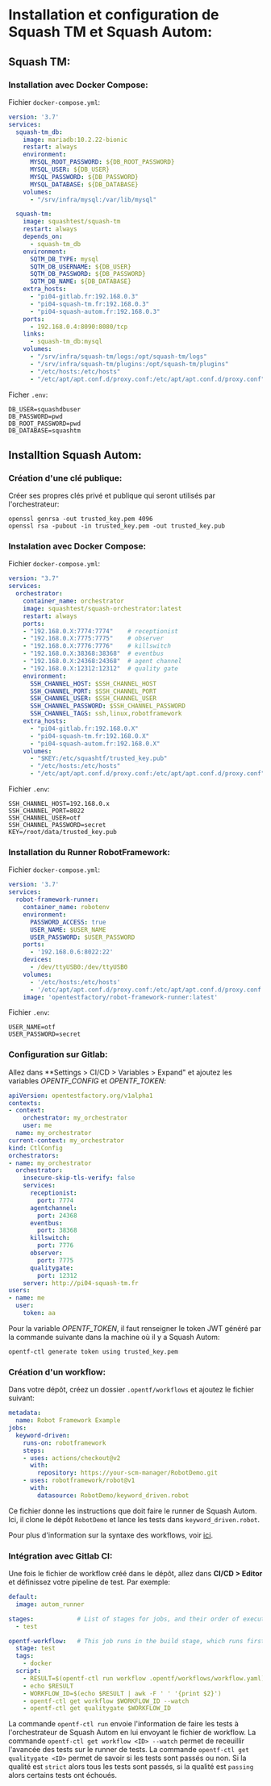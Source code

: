 # Installation et configuration de Squash TM et Squash Autom:

## Squash TM:

### Installation avec Docker Compose:
Fichier `docker-compose.yml`:
```yaml
version: '3.7'
services:
  squash-tm_db:
    image: mariadb:10.2.22-bionic
    restart: always
    environment:
      MYSQL_ROOT_PASSWORD: ${DB_ROOT_PASSWORD}
      MYSQL_USER: ${DB_USER}
      MYSQL_PASSWORD: ${DB_PASSWORD}
      MYSQL_DATABASE: ${DB_DATABASE}
    volumes:
      - "/srv/infra/mysql:/var/lib/mysql"

  squash-tm:
    image: squashtest/squash-tm
    restart: always
    depends_on:
      - squash-tm_db
    environment:
      SQTM_DB_TYPE: mysql
      SQTM_DB_USERNAME: ${DB_USER}
      SQTM_DB_PASSWORD: ${DB_PASSWORD}
      SQTM_DB_NAME: ${DB_DATABASE}
    extra_hosts:
      - "pi04-gitlab.fr:192.168.0.3"
      - "pi04-squash-tm.fr:192.168.0.3"
      - "pi04-squash-autom.fr:192.168.0.3"
    ports:
      - 192.168.0.4:8090:8080/tcp
    links:
      - squash-tm_db:mysql
    volumes:
      - "/srv/infra/squash-tm/logs:/opt/squash-tm/logs"
      - "/srv/infra/squash-tm/plugins:/opt/squash-tm/plugins"
      - "/etc/hosts:/etc/hosts"
      - "/etc/apt/apt.conf.d/proxy.conf:/etc/apt/apt.conf.d/proxy.conf"
```

Ficher `.env`:
```
DB_USER=squashdbuser
DB_PASSWORD=pwd
DB_ROOT_PASSWORD=pwd
DB_DATABASE=squashtm
```


## Installtion Squash Autom:

### Création d'une clé publique:

Créer ses propres clés privé et publique qui seront utilisés par l'orchestrateur:
```
openssl genrsa -out trusted_key.pem 4096
openssl rsa -pubout -in trusted_key.pem -out trusted_key.pub
```

### Instalation avec Docker Compose:

Fichier `docker-compose.yml`:
```yaml
version: "3.7"
services:
  orchestrator:
    container_name: orchestrator
    image: squashtest/squash-orchestrator:latest
    restart: always
    ports:
    - "192.168.0.X:7774:7774"    # receptionist
    - "192.168.0.X:7775:7775"    # observer
    - "192.168.0.X:7776:7776"    # killswitch
    - "192.168.0.X:38368:38368"  # eventbus
    - "192.168.0.X:24368:24368"  # agent channel
    - "192.168.0.X:12312:12312"  # quality gate
    environment:
      SSH_CHANNEL_HOST: $SSH_CHANNEL_HOST
      SSH_CHANNEL_PORT: $SSH_CHANNEL_PORT
      SSH_CHANNEL_USER: $SSH_CHANNEL_USER
      SSH_CHANNEL_PASSWORD: $SSH_CHANNEL_PASSWORD
      SSH_CHANNEL_TAGS: ssh,linux,robotframework
    extra_hosts:
      - "pi04-gitlab.fr:192.168.0.X"
      - "pi04-squash-tm.fr:192.168.0.X"
      - "pi04-squash-autom.fr:192.168.0.X"
    volumes:
      - "$KEY:/etc/squashtf/trusted_key.pub"
      - "/etc/hosts:/etc/hosts"
      - "/etc/apt/apt.conf.d/proxy.conf:/etc/apt/apt.conf.d/proxy.conf"
```

Fichier `.env`:
```
SSH_CHANNEL_HOST=192.168.0.x
SSH_CHANNEL_PORT=8022
SSH_CHANNEL_USER=otf
SSH_CHANNEL_PASSWORD=secret
KEY=/root/data/trusted_key.pub
```

### Installation du Runner RobotFramework:

Fichier `docker-compose.yml`:
```yaml
version: '3.7'
services:
  robot-framework-runner:
    container_name: robotenv
    environment:
      PASSWORD_ACCESS: true
      USER_NAME: $USER_NAME
      USER_PASSWORD: $USER_PASSWORD 
    ports:
      - '192.168.0.6:8022:22'
    devices:
      - /dev/ttyUSB0:/dev/ttyUSB0
    volumes:
      - '/etc/hosts:/etc/hosts'
      - '/etc/apt/apt.conf.d/proxy.conf:/etc/apt/apt.conf.d/proxy.conf'
    image: 'opentestfactory/robot-framework-runner:latest'
```

Fichier `.env`:
```
USER_NAME=otf
USER_PASSWORD=secret
```

### Configuration sur Gitlab:

Allez dans **Settings > CI/CD > Variables > Expand" et ajoutez les variables *OPENTF_CONFIG* et *OPENTF_TOKEN*:
```yaml
apiVersion: opentestfactory.org/v1alpha1
contexts:
- context:
    orchestrator: my_orchestrator
    user: me
  name: my_orchestrator
current-context: my_orchestrator
kind: CtlConfig
orchestrators:
- name: my_orchestrator
  orchestrator:
    insecure-skip-tls-verify: false
    services:
      receptionist:
        port: 7774
      agentchannel: 
        port: 24368
      eventbus:
        port: 38368
      killswitch:
        port: 7776
      observer:
        port: 7775
      qualitygate:
        port: 12312
    server: http://pi04-squash-tm.fr
users:
- name: me
  user:
    token: aa
```

Pour la variable *OPENTF_TOKEN*, il faut renseigner le token JWT généré par la commande suivante dans la machine où il y a Squash Autom:
```shell
opentf-ctl generate token using trusted_key.pem
```

### Création d'un workflow:

Dans votre dépôt, créez un dossier `.opentf/workflows` et ajoutez le fichier suivant:
```yaml
metadata:
  name: Robot Framework Example
jobs:
  keyword-driven:
    runs-on: robotframework
    steps:
    - uses: actions/checkout@v2
      with:
        repository: https://your-scm-manager/RobotDemo.git
    - uses: robotframework/robot@v1
      with:
        datasource: RobotDemo/keyword_driven.robot
```

Ce fichier donne les instructions que doit faire le runner de Squash Autom. Ici, il clone le dépôt `RobotDemo` et lance les tests dans `keyword_driven.robot`.

Pour plus d'information sur la syntaxe des workflows, voir  [ici](https://opentestfactory.org/specification/workflows.html).

### Intégration avec Gitlab CI:

Une fois le fichier de workflow créé dans le dépôt, allez dans **CI/CD > Editor** et définissez votre pipeline de test. Par exemple:
```yaml
default:
  image: autom_runner

stages:            # List of stages for jobs, and their order of execution
  - test

opentf-workflow:   # This job runs in the build stage, which runs first.
  stage: test
  tags: 
    - docker
  script:
    - RESULT=$(opentf-ctl run workflow .opentf/workflows/workflow.yaml)
    - echo $RESULT
    - WORKFLOW_ID=$(echo $RESULT | awk -F ' ' '{print $2}')
    - opentf-ctl get workflow $WORKFLOW_ID --watch
    - opentf-ctl get qualitygate $WORKFLOW_ID

```

La commande `opentf-ctl run` envoie l'information de faire les tests à l'orchestrateur de Squash Autom en lui envoyant le fichier de workflow.
La commande `opentf-ctl get workflow <ID> --watch` permet de receuillir l'avancée des tests sur le runner de tests.
La commande `opentf-ctl get qualitygate <ID>` permet de savoir si les tests sont passés ou non. Si la qualité est `strict` alors tous les tests sont passés, si la qualité est `passing` alors certains tests ont échoués.